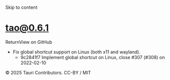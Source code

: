 Skip to content
# tao@0.6.1
ReturnView on GitHub
  * Fix global shortcut support on Linux (both x11 and wayland). 
    * 9c2841f7 Implement global shortcut on Linux, close #307 (#308) on 2022-02-10


© 2025 Tauri Contributors. CC-BY / MIT
